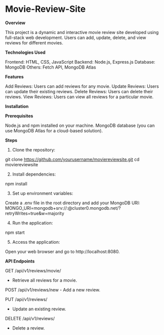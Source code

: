 # Movie-Review-Site
**Overview**

This project is a dynamic and interactive movie review site developed using full-stack web development. Users can add, update, delete, and view reviews for different movies.

**Technologies Used**

Frontend: HTML, CSS, JavaScript
Backend: Node.js, Express.js
Database: MongoDB
Others: Fetch API, MongoDB Atlas

**Features**

Add Reviews: Users can add reviews for any movie.
Update Reviews: Users can update their existing reviews.
Delete Reviews: Users can delete their reviews.
View Reviews: Users can view all reviews for a particular movie.

**Installation**

**Prerequisites**

Node.js and npm installed on your machine.
MongoDB database (you can use MongoDB Atlas for a cloud-based solution).

**Steps**

1. Clone the repository:
   
git clone https://github.com/yourusername/moviereviewsite.git
cd moviereviewsite

2. Install dependencies:
   
npm install

3. Set up environment variables:
   
Create a .env file in the root directory and add your MongoDB URI:
MONGO_URI=mongodb+srv://<username>:<password>@cluster0.mongodb.net/<dbname>?retryWrites=true&w=majority

4. Run the application:

npm start

5. Access the application:
    
Open your web browser and go to http://localhost:8080.

**API Endpoints**

GET /api/v1/reviews/movie/
- Retrieve all reviews for a movie.
  
POST /api/v1/reviews/new - Add a new review.

PUT /api/v1/reviews/
- Update an existing review.
  
DELETE /api/v1/reviews/
- Delete a review.
